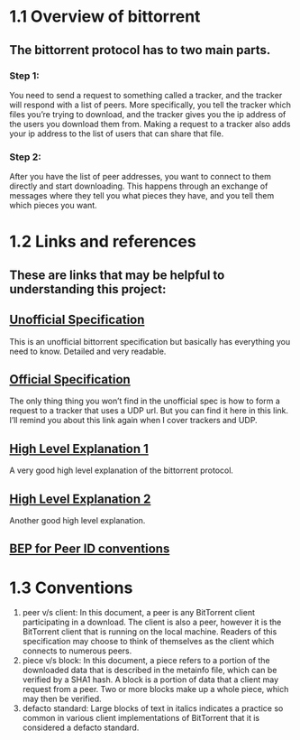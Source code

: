 # 1.1 Overview of bittorrent
## The bittorrent protocol has to two main parts.

### Step 1: 
You need to send a request to something called a tracker, and the tracker will respond with a list of peers. More specifically, you tell the tracker which files you’re trying to download, and the tracker gives you the ip address of the users you download them from. Making a request to a tracker also adds your ip address to the list of users that can share that file.

### Step 2: 
After you have the list of peer addresses, you want to connect to them directly and start downloading. This happens through an exchange of messages where they tell you what pieces they have, and you tell them which pieces you want.

# 1.2 Links and references
## These are links that may be helpful to understanding this project:

## [Unofficial Specification](wiki.theory.org/index.php/BitTorrentSpecification) 
This is an unofficial bittorrent specification but basically has everything you need to know. Detailed and very readable.

## [Official Specification](www.bittorrent.org/beps/bep_0015.html) 
The only thing thing you won’t find in the unofficial spec is how to form a request to a tracker that uses a UDP url. But you can find it here in this link. I’ll remind you about this link again when I cover trackers and UDP.

## [High Level Explanation 1](www.morehawes.co.uk/the-bittorrent-protocol) 
A very good high level explanation of the bittorrent protocol.

## [High Level Explanation 2](www.kristenwidman.com/blog/33/how-to-write-a-bittorrent-client-part-1) 
Another good high level explanation.

## [BEP for Peer ID conventions](www.bittorrent.org/beps/bep_0020.html) 


# 1.3 Conventions
1. peer v/s client: In this document, a peer is any BitTorrent client participating in a download. The client is also a peer, however it is the BitTorrent client that is running on the local machine. Readers of this specification may choose to think of themselves as the client which connects to numerous peers.
2. piece v/s block: In this document, a piece refers to a portion of the downloaded data that is described in the metainfo file, which can be verified by a SHA1 hash. A block is a portion of data that a client may request from a peer. Two or more blocks make up a whole piece, which may then be verified.
3. defacto standard: Large blocks of text in italics indicates a practice so common in various client implementations of BitTorrent that it is considered a defacto standard.